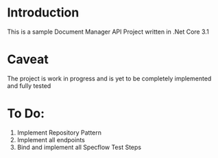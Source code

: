 # Introduction
This is a sample Document Manager API Project written in .Net Core 3.1

# Caveat
The project is work in progress and is yet to be completely implemented and fully tested

# To Do:
1. Implement Repository Pattern
2. Implement all endpoints
3. Bind and implement all Specflow Test Steps


